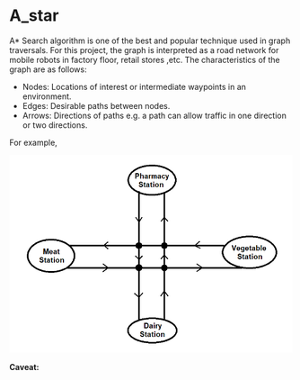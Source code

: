 # A_star
A* Search algorithm is one of the best and popular technique used in graph traversals.
For this project, the graph is interpreted as a road network for mobile robots in factory floor, retail stores ,etc.  The characteristics of the graph are as follows:

* Nodes: Locations of interest or intermediate waypoints in an environment. 
* Edges: Desirable paths between nodes.
* Arrows: Directions of paths e.g. a path can allow traffic in one direction or two directions. 

For example, 

![alt text](https://github.com/TuanMinhNguyen15/A_star/raw/main/images/example_graph.PNG)


**Caveat:** 
